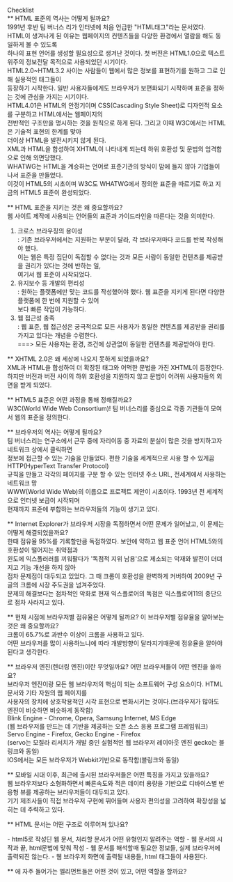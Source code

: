 Checklist  
** HTML 표준의 역사는 어떻게 될까요?  
1991년 후반 팀 버너스 리가 인터넷에 처음 언급한 "HTML태그"라는 문서였다.  
HTML이 생겨나게 된 이유는 웹페이지의 컨텐츠들을 다양한 환경에서 열람을 해도 동일하게 볼 수 있도록  
하나의 표현 언어를 생성할 필요성으로 생겨난 것이다. 
첫 버전은 HTML1.0으로 텍스트 위주의 정보전달 목적으로 사용되었던 시기이다.  
HTML2.0~HTML3.2 사이는 사람들이 웹에서 많은 정보를 표현하기를 원하고 그로 인해 실용적인 태그들이  
등장하기 시작한다. 일반 사용자들에게도 브라우저가 보편화되기 시작하며 표준을 정하는 것에 관심을 가지는 시기이다.  
HTML4.01은 HTML의 안정기이며 CSS(Cascading Style Sheet)로 디자인적 요소를 구분하고 HTML에서는 웹페이지의  
전반적인 구조만을 명시하는 것을 원칙으로 하게 된다. 그리고 이때 W3C에서는 HTML은 기술적 표현의 한계를 맞아  
더이상 HTML을 발전시키지 않게 된다.  
XML과 HTML을 합성하여 XHTML이 나타내게 되는데 하위 호환성 및 문법의 엄격함으로 인해 외면당했다.  
WHATWG는 HTML을 계승하는 언어로 표준기관의 방식이 맘에 들지 않아 기업들이 나서 표준을 만들었다.  
이것이 HTML5의 시초이며 W3C도 WHATWG에서 정의한 표준을 따르기로 하고 지금의 HTML5 표준이 완성되었다.  

** HTML 표준을 지키는 것은 왜 중요할까요?  
웹 사이트 제작에 사용되는 언어들의 표준과 가이드라인을 따른다는 것을 의미한다.  
1. 크로스 브라우징의 용이성  
: 기존 브라우저에서는 지원하는 부분이 달라, 각 브라우저마다 코드를 반복 작성해야 했다.   
이는 웹은 특정 집단이 독점할 수 없다는 것과 모든 사람이 동일한 컨텐츠를 제공받을 권리가 있다는 것에 반하는 일,  
여기서 웹 표준이 시작되었다.  
2. 유지보수 등 개발의 편리성  
: 원하는 플랫폼에만 맞는 코드를 작성했어야 했다. 웹 표준을 지키게 된다면 다양한 플랫폼에 한 번에 지원할 수 있어  
보다 빠른 작업이 가능하다.  
3. 웹 접근성 충족  
: 웹 표준, 웹 접근성은 궁극적으로 모든 사용자가 동일한 컨텐츠를 제공받을 권리를 가지고 있다는 개념을 수렴한다.  
===> 모든 사용자는 환경, 조건에 상관없이 동일한 컨텐츠를 제공받아야 한다.  

** XHTML 2.0은 왜 세상에 나오지 못하게 되었을까요?  
XML과 HTML을 합성하여 더 확장된 태그와 어멱한 문법을 가진 XHTML이 등장한다.  
하지만 버전과 버전 사이의 하위 호환성을 지원하지 않고 문법이 어려워 사용자들의 외면을 받게 되었다.  

** HTML5 표준은 어떤 과정을 통해 정해질까요?  
W3C(World Wide Web Consortium)! 팀 버너스리를 중심으로 각종 기관들이 모여서 웹의 표준을 정의한다.   

** 브라우저의 역사는 어떻게 될까요?  
팀 버너스리는 연구소에서 근무 중에 자리이동 중 자료의 분실이 많은 것을 방지하고자 네트워크 상에서 클릭하면  
정보에 접근할 수 있는 기술을 만들었다. 편한 기술을 세계적으로 사용 할 수 있게끔 HTTP(HyperText Transfer Protocol)  
규칙을 만들고 각각의 페이지를 구분 할 수 있는 인터넷 주소 URL, 전세계에서 사용하는 네트워크 망  
WWW(World Wide Web)의 이름으로 프로젝트 제안이 시초이다. 1993년 전 세계적으로 인터넷 보급이 시작되며  
현재까지 표준에 부합하는 브라우저들의 기능이 생기고 있다.  

** Internet Explorer가 브라우저 시장을 독점하면서 어떤 문제가 일어났고, 이 문제는 어떻게 해결되었을까요?  
한때 점유율 95%를 기록할만큼 독점하였다. 보안에 약하고 웹 표준 언어 HTML5와의 호환성이 떨어지는 취약점과   
윈도에 익스폴러러를 끼워팔다가 '독점적 지위 남용'으로 제소되는 악재와 발전이 더뎌지고 기능 개선을 하지 않아  
점차 문제점이 대두되고 있었다. 그 때 크롬이 호환성을 완벽하게 커버하여 2009년 구글의 크롬에 시장 주도권을 넘겨주었다.  
문제의 해결보다는 점차적인 악화로 현재 익스플로어의 독점은 익스플로어11의 중단으로 점차 사라지고 있다.  

** 현재 시점에 브라우저별 점유율은 어떻게 될까요? 이 브라우저별 점유율을 알아보는 것은 왜 중요할까요?  
크롬이 65.7%로 과반수 이상이 크롬을 사용하고 있다.  
어떤 브라우저를 많이 사용하느냐에 따라 개발방향이 달라지기때문에 점유율을 알아야된다고 생각한다.  

** 브라우저 엔진(렌더링 엔진)이란 무엇일까요? 어떤 브라우저들이 어떤 엔진을 쓸까요?  
브라우저 엔진이랑 모든 웹 브라우저의 핵심이 되는 소프트웨어 구성 요소이다. HTML 문서와 기타 자원의 웹 페이지를  
사용자의 장치에 상호작용적인 시각 표현으로 변화시키는 것이다.(브라우저가 많아도 엔진이 비슷하면 비슷하게 동작함)  
Blink Engine - Chrome, Opera, Samsung Internet, MS Edge  
(웹 브라우저를 만드는 데 기반을 제공하는 오픈 소스 응용 프로그램 프레임워크)  
Servo Engine - Firefox, Gecko Engine - Firefox  
(servo는 모질라 리서치가 개발 중인 실험적인 웹 브라우저 레이아웃 엔진 gecko는 블링크와 동일)  
IOS에서는 모든 브라우저가 Webkit기반으로 동작함(블링크와 동일)  

** 모바일 시대 이후, 최근에 출시된 브라우저들은 어떤 특징을 가지고 있을까요?  
웹 브라우저보다 소형화하면서 빠른속도와 적은 데이터 용량을 기반으로 디바이스별 반응형 뷰를 제공하는 브라우저들이 대두되고 있다.  
기기 제조사들이 직접 브라우저 구현에 뛰어들며 사용자 편의성을 고려하여 확장성을 넓히는 데 주력하고 있다.

** HTML 문서는 어떤 구조로 이루어져 있나요?  
<!doctype html> - html5로 작성딘 웹 문서, 처리할 문서가 어떤 유형인지 알려주는 역할    
<html> - 웹 문서의 시작과 끝, html문법에 맞춰 작성  
    <head></head> - 웹 문서를 해석할때 필요한 정보들, 실제 브라우저에 출력되진 않는다.    
    <body></body> - 웹 브라우저 화면에 출력될 내용들, html 태그들이 사용된다.  
</html>  

** <head>에 자주 들어가는 엘리먼트들은 어떤 것이 있고, 어떤 역할을 할까요?  
<title> html 문서 전체의 타이틀 표현  
<meta>   
charset = 문서의 character set 인코딩 방식 지정  
name = 어떤 정보의 형태를 가지고 있는지  
content = 실제 메타데이터의 컨텐츠  
==> 웹 브라우저에 표시되진 않는다.  

** 시맨틱 태그는 무엇일까요?  
태그가 가지고 있는 콘텐츠가 문서 내에서 어떤 의미를 지니는지 알려주는 태그다.  

** 시맨틱 엘리먼트를 사용하면 어떤 점이 좋을까요?   
각각의 목적이나 역할을 브라우저와 개발자에게 명확히 나타내고, 코드를 보지 않고 태그만 보고도 문서의 정보 쉽게 파악한다.  

** <section>과 <div>, <header>, <footer>, <article> 엘리먼트의 차이점은 무엇인가요?  
<section> 관련된 내용을 하나의 영역으로 만드는 태그(연관된 콘텐츠만!!)  
<div> 콘텐츠 분할 요소  
<header> 소개나 내비게이션 기능들의 묶음  
<footer> 페이지 만든사람, 저작권 정보 등, 가장 가까운 선행하는 섹션의 푸터를 의미  
<article> 독립적으로 구성할 수 있는 컴포넌트로 별도로 배포하거나 재사용하기 위한 구조  

** 블록 레벨 엘리먼트와 인라인 엘리먼트는 어떤 차이가 있을까요?  
블록 레벨 엘리먼트 : 부모 요소의 전체 공간을 차지하여 블록을 만들어낸다.(body 요소 안에서만 나타낼 수 있음)  
인라인 엘리먼트 : 요소를 구성하는 태그에 할당된 공간만 차지한다.  
=> 인라인은 텍스트 크기만큼, 블록은 한 줄 전체! 얼만큼 차지하느냐의 차이  
